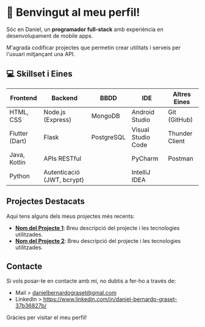 # 👋 Benvingut al meu perfil!

Sóc en Daniel, un **programador full-stack** amb experiència en desenvolupament de mobile apps. 

M'agrada codificar projectes que permetin crear utilitats i serveis per l'usuari mitjançant una API.

## 💻 Skillset i Eines

| **Frontend**         | **Backend**                | **BBDD**                | **IDE**                  | **Altres Eines**      |
|-----------------------|----------------------------|--------------------------|--------------------------|-----------------------|
| HTML, CSS          | Node.js (Express)                   |MongoDB               | Android Studio         | Git (GitHub)        |
| Flutter (Dart)     | Flask       | PostgreSQL            | Visual Studio Code     | Thunder Client      |
| Java, Kotlin       | APIs RESTful            |                          | PyCharm                | Postman             |
| Python             | Autenticació (JWT, bcrypt) |                          | IntelliJ IDEA         |                       |




## Projectes Destacats

Aquí tens alguns dels meus projectes més recents:

- **[Nom del Projecte 1](enllaç-al-projecte-1)**: Breu descripció del projecte i les tecnologies utilitzades.
- **[Nom del Projecte 2](enllaç-al-projecte-2)**: Breu descripció del projecte i les tecnologies utilitzades.

## Contacte

Si vols posar-te en contacte amb mi, no dubtis a fer-ho a través de:

- Mail > danielbernardograset@gmal.com
- LinkedIn > https://www.linkedin.com/in/daniel-bernardo-graset-37b36827b/


Gràcies per visitar el meu perfil!
